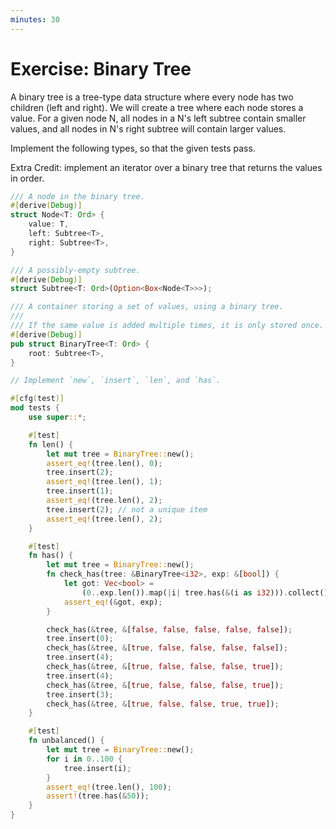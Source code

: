 ```yaml
---
minutes: 30
---
```


# Exercise: Binary Tree

A binary tree is a tree-type data structure where every node has two children
(left and right). We will create a tree where each node stores a value. For a
given node N, all nodes in a N's left subtree contain smaller values, and all
nodes in N's right subtree will contain larger values.

Implement the following types, so that the given tests pass.

Extra Credit: implement an iterator over a binary tree that returns the values
in order.

```rust
/// A node in the binary tree.
#[derive(Debug)]
struct Node<T: Ord> {
    value: T,
    left: Subtree<T>,
    right: Subtree<T>,
}

/// A possibly-empty subtree.
#[derive(Debug)]
struct Subtree<T: Ord>(Option<Box<Node<T>>>);

/// A container storing a set of values, using a binary tree.
///
/// If the same value is added multiple times, it is only stored once.
#[derive(Debug)]
pub struct BinaryTree<T: Ord> {
    root: Subtree<T>,
}

// Implement `new`, `insert`, `len`, and `has`.

#[cfg(test)]
mod tests {
    use super::*;

    #[test]
    fn len() {
        let mut tree = BinaryTree::new();
        assert_eq!(tree.len(), 0);
        tree.insert(2);
        assert_eq!(tree.len(), 1);
        tree.insert(1);
        assert_eq!(tree.len(), 2);
        tree.insert(2); // not a unique item
        assert_eq!(tree.len(), 2);
    }

    #[test]
    fn has() {
        let mut tree = BinaryTree::new();
        fn check_has(tree: &BinaryTree<i32>, exp: &[bool]) {
            let got: Vec<bool> =
                (0..exp.len()).map(|i| tree.has(&(i as i32))).collect();
            assert_eq!(&got, exp);
        }

        check_has(&tree, &[false, false, false, false, false]);
        tree.insert(0);
        check_has(&tree, &[true, false, false, false, false]);
        tree.insert(4);
        check_has(&tree, &[true, false, false, false, true]);
        tree.insert(4);
        check_has(&tree, &[true, false, false, false, true]);
        tree.insert(3);
        check_has(&tree, &[true, false, false, true, true]);
    }

    #[test]
    fn unbalanced() {
        let mut tree = BinaryTree::new();
        for i in 0..100 {
            tree.insert(i);
        }
        assert_eq!(tree.len(), 100);
        assert!(tree.has(&50));
    }
}
```
